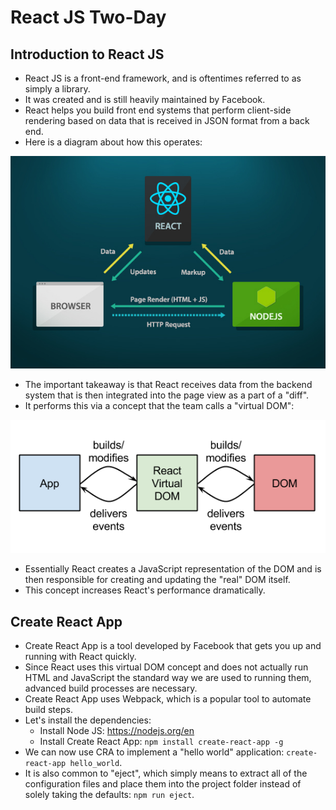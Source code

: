 # React JS Two-Day

## Introduction to React JS

- React JS is a front-end framework, and is oftentimes referred to as simply a library.
- It was created and is still heavily maintained by Facebook.
- React helps you build front end systems that perform client-side rendering based on data that is received in JSON format from a back end.
- Here is a diagram about how this operates:

![React Diagram](img/react_diagram.jpg)

- The important takeaway is that React receives data from the backend system that is then integrated into the page view as a part of a "diff".
- It performs this via a concept that the team calls a "virtual DOM":

![Virtual DOM](img/virtual_dom.png)

- Essentially React creates a JavaScript representation of the DOM and is then responsible for creating and updating the "real" DOM itself.
- This concept increases React's performance dramatically.

## Create React App

- Create React App is a tool developed by Facebook that gets you up and running with React quickly.
- Since React uses this virtual DOM concept and does not actually run HTML and JavaScript the standard way we are used to running them, advanced build processes are necessary.
- Create React App uses Webpack, which is a popular tool to automate build steps.
- Let's install the dependencies:
    - Install Node JS: https://nodejs.org/en
    - Install Create React App: `npm install create-react-app -g`
- We can now use CRA to implement a "hello world" application: `create-react-app hello_world`.
- It is also common to "eject", which simply means to extract all of the configuration files and place them into the project folder instead of solely taking the defaults: `npm run eject`.